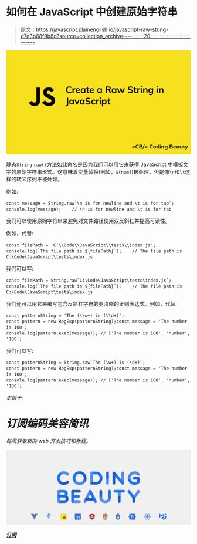# 如何在 JavaScript 中创建原始字符串

> 原文：<https://javascript.plainenglish.io/javascript-raw-string-d7e3b68f9b8d?source=collection_archive---------20----------------------->

![](img/d94e15e87665fd5c4b23371f018f532a.png)

静态`String` `raw()`方法如此命名是因为我们可以用它来获得 JavaScript 中模板文字的原始字符串形式。这意味着变量替换(例如，`${num}`)被处理，但是像`\n`和`\t`这样的转义序列不被处理。

例如:

```
const message = String.raw`\n is for newline and \t is for tab`;
console.log(message);    // \n is for newline and \t is for tab
```

我们可以使用原始字符串来避免对文件路径使用双反斜杠并提高可读性。

例如，代替:

```
const filePath = 'C:\\Code\\JavaScript\\tests\\index.js';
console.log(`The file path is ${filePath}`);    // The file path is C:\Code\JavaScript\tests\index.js
```

我们可以写:

```
const filePath = String.raw`C:\Code\JavaScript\tests\index.js`;
console.log(`The file path is ${filePath}`);    // The file path is C:\Code\JavaScript\tests\index.js
```

我们还可以用它来编写包含反斜杠字符的更清晰的正则表达式。例如，代替:

```
const patternString = 'The (\\w+) is (\\d+)';
const pattern = new RegExp(patternString);const message = 'The number is 100';
console.log(pattern.exec(message)); // ['The number is 100', 'number', '100']
```

我们可以写:

```
const patternString = String.raw`The (\w+) is (\d+)`;
const pattern = new RegExp(patternString);const message = 'The number is 100';
console.log(pattern.exec(message)); // ['The number is 100', 'number', '100']
```

*更新于:*[](https://codingbeautydev.com/blog/javascript-raw-string/)

# *订阅编码美容简讯*

*每周获取新的 web 开发技巧和教程。*

*![](img/b8db4799ac3fa2b55b41c7ca714bdf64.png)*

*[**订阅**](https://codingbeautydev.com/newsletter)*